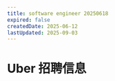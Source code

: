 ```yaml
---
title: software engineer 20250618
expired: false
createdDate: 2025-06-12
lastUpdated: 2025-09-03
---
```


# Uber 招聘信息

<JobPostingTable job-posting-json-path="uber/data/software-engineer-20250618.json" />
